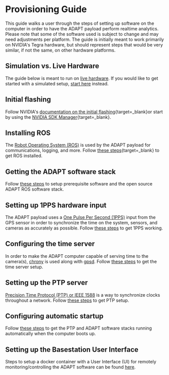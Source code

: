 # Provisioning Guide

This guide walks a user through the steps of setting up software on the computer in order to have the ADAPT payload perform realtime analytics. Please note that some of the software used is subject to change and may need adjustments per platform. The guide is initially meant to work primarily on NVIDIA's Tegra hardware, but should represent steps that would be very similar, if not the same, on other hardware platforms.

## Simulation vs. Live Hardware

The guide below is meant to run on [live hardware](parts.md). If you would like to get started with a simulated setup, [start here](https://gitlab.kitware.com/adapt/adapt/-/tree/master/AirSim) instead.

## Initial flashing

Follow NVIDIA's [documentation on the initial flashing](https://docs.nvidia.com/jetson/l4t/){target=_blank}or start by using the [NVIDIA SDK Manager](https://developer.nvidia.com/nvidia-sdk-manager){target=_blank}.

## Installing ROS

The [Robot Operating System (ROS)](https://www.ros.org/) is used by the ADAPT payload for communications, logging, and more. Follow [these steps](http://wiki.ros.org/melodic/Installation/Ubuntu){target=_blank} to get ROS installed.

## Getting the ADAPT software stack

Follow [these steps](prov1.md) to setup prerequisite software and the open source ADAPT ROS software stack.

## Setting up 1PPS hardware input

The ADAPT payload uses a [One Pulse Per Second (1PPS)](https://en.wikipedia.org/wiki/Pulse-per-second_signal) input from the GPS sensor in order to synchronize the time on the system, sensors, and cameras as accurately as possible. Follow [these steps](prov2.md) to get 1PPS working.

## Configuring the time server

In order to make the ADAPT computer capable of serving time to the camera(s), [chrony](https://chrony.tuxfamily.org/) is used along with [gpsd](https://gpsd.gitlab.io/gpsd/). Follow [these steps](prov3.md) to get the time server setup.

## Setting up the PTP server

[Precision Time Protocol (PTP) or IEEE 1588](https://en.wikipedia.org/wiki/Precision_Time_Protocol) is a way to synchronize clocks throughout a network. Follow [these steps](prov4.md) to get PTP setup.

## Configuring automatic startup

Follow [these steps](prov5.md) to get the PTP and ADAPT software stacks running automatically when the computer boots up.

## Setting up the Basestation User Interface

Steps to setup a docker container with a User Interface (UI) for remotely monitoring/controlling the ADAPT software can be found [here](https://gitlab.kitware.com/adapt/adapt_ros_ws/-/tree/master/basic_ui).